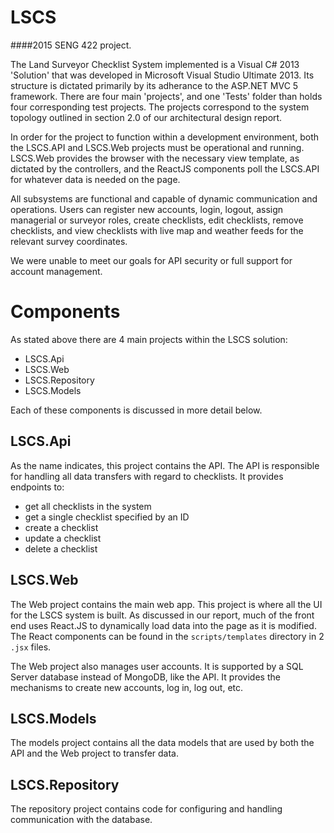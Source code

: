 # LSCS
####2015 SENG 422 project.

The Land Surveyor Checklist System implemented is a Visual C# 2013 'Solution' that was developed in Microsoft Visual Studio Ultimate 2013. Its structure is dictated primarily by its adherance to the ASP.NET MVC 5 framework. There are four main 'projects', and one 'Tests' folder than holds four corresponding test projects. The projects correspond to the system topology outlined in section 2.0 of our architectural design report.

In order for the project to function within a development environment, both the LSCS.API and LSCS.Web projects must be operational and running. LSCS.Web provides the browser with the necessary view template, as dictated by the controllers, and the ReactJS components poll the LSCS.API for whatever data is needed on the page.

All subsystems are functional and capable of dynamic communication and operations. Users can register new accounts, login, logout, assign managerial or surveyor roles, create checklists, edit checklists, remove checklists, and view checklists with live map and weather feeds for the relevant survey coordinates.

We were unable to meet our goals for API security or full support for account management.

# Components

As stated above there are 4 main projects within the LSCS solution:
- LSCS.Api
- LSCS.Web
- LSCS.Repository
- LSCS.Models

Each of these components is discussed in more detail below.

## LSCS.Api

As the name indicates, this project contains the API. The API is responsible for handling all data transfers with regard to checklists. It provides endpoints to:
- get all checklists in the system
- get a single checklist specified by an ID
- create a checklist
- update a checklist
- delete a checklist

## LSCS.Web

The Web project contains the main web app. This project is where all the UI for the LSCS system is built. As discussed in our report, much of the front end uses React.JS to dynamically load data into the page as it is modified. The React components can be found in the `scripts/templates` directory in 2 `.jsx` files.

The Web project also manages user accounts. It is supported by a SQL Server database instead of MongoDB, like the API. It provides the mechanisms to create new accounts, log in, log out, etc.

## LSCS.Models

The models project contains all the data models that are used by both the API and the Web project to transfer data.

## LSCS.Repository

The repository project contains code for configuring and handling communication with the database.
